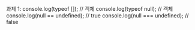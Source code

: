 과제 1: 
console.log(typeof []);          // 객체
console.log(typeof null);        // 객체
console.log(null == undefined);  // true
console.log(null === undefined); // false
